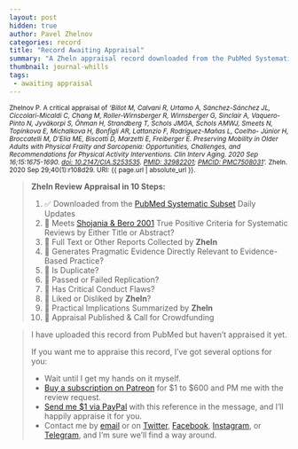 ```yaml
---
layout: post
hidden: true
author: Pavel Zhelnov
categories: record
title: "Record Awaiting Appraisal"
summary: "A Zheln appraisal record downloaded from the PubMed Systematic Subset daily updates."
thumbnail: journal-whills
tags:
 - awaiting appraisal
---
```


<small id="citation">Zhelnov P. A critical appraisal of _‘Billot M, Calvani R, Urtamo A, Sánchez-Sánchez JL, Ciccolari-Micaldi C, Chang M, Roller-Wirnsberger R, Wirnsberger G, Sinclair A, Vaquero-Pinto N, Jyväkorpi S, Öhman H, Strandberg T, Schols JMGA, Schols AMWJ, Smeets N, Topinkova E, Michalkova H, Bonfigli AR, Lattanzio F, Rodríguez-Mañas L, Coelho- Júnior H, Broccatelli M, D'Elia ME, Biscotti D, Marzetti E, Freiberger E. Preserving Mobility in Older Adults with Physical Frailty and Sarcopenia: Opportunities, Challenges, and Recommendations for Physical Activity Interventions. Clin Interv Aging. 2020 Sep 16;15:1675-1690. [doi: 10.2147/CIA.S253535](https://doi.org/10.2147/CIA.S253535). [PMID: 32982201](https://pubmed.gov/32982201); [PMCID: PMC7508031](https://ncbi.nlm.nih.gov/pmc/PMC7508031)’._ Zheln. 2020 Sep 29;40(1):r108d29. URI: {{ page.url | absolute_url }}.</small>

> **Zheln Review Appraisal in 10 Steps:**
>
> 1. ✅ Downloaded from the [PubMed Systematic Subset](https://github.com/p1m-ortho/qs-global-ortho-search-queries/blob/global-sr-query/README.md) Daily Updates
> 2. 🔄 Meets [Shojania & Bero 2001](https://www.researchgate.net/publication/11820967_Taking_Advantage_of_the_Explosion_of_Systematic_Reviews_An_Efficient_MEDLINE_Search_Strategy) True Positive Criteria for Systematic Reviews by Either Title or Abstract?
> 3. 🔄 Full Text or Other Reports Collected by **Zheln**
> 4. 🔄 Generates Pragmatic Evidence Directly Relevant to Evidence-Based Practice?
> 5. 🔄 Is Duplicate?
> 6. 🔄 Passed or Failed Replication?
> 7. 🔄 Has Critical Conduct Flaws?
> 8. 🔄 Liked or Disliked by **Zheln**?
> 9. 🔄 Practical Implications Summarized by **Zheln**
> 10. 🔄 Appraisal Published & Call for Crowdfunding

> I have uploaded this record from PubMed but haven’t appraised it yet.
>
> If you want me to appraise this record, I’ve got several options for you:
> * Wait until I get my hands on it myself.
> * [Buy a subscription on Patreon](https://patreon.com/zheln) for $1 to $600 and PM me with the review request.
> * [Send me $1 via PayPal](https://paypal.me/pjelnov) with this reference in the message, and I’ll happily appraise it for you.
> * Contact me by [email](mailto:pavel@zheln.com) or on [Twitter](https://twitter.com/drzhelnov), [Facebook](https://facebook.com/drzhelnov), [Instagram](https://instagram.com/igzheln), or [Telegram](https://t.me/drzhelnov), and I’m sure we’ll find a way around.
